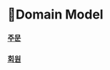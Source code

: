 # Domain Model

### [주문](https://github.com/PROJECT-KEYBIT/SERVER/tree/main/docs/domain/order)
### [회원](https://github.com/PROJECT-KEYBIT/SERVER/tree/main/docs/domain/member)

